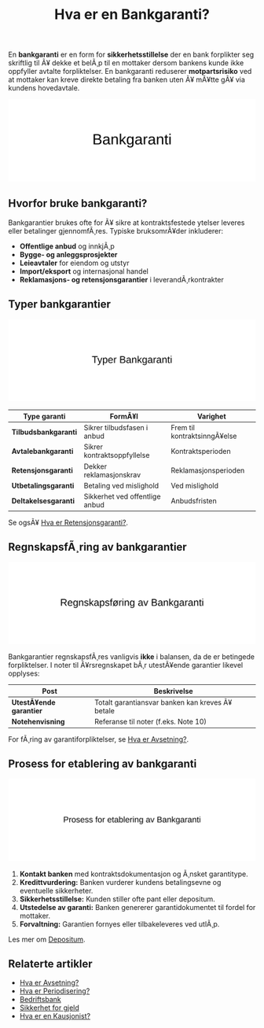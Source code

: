 ﻿---
title: "Hva er en Bankgaranti?"
meta_title: "Hva er en Bankgaranti?"
meta_description: 'En **bankgaranti** er en form for **sikkerhetsstillelse** der en bank forplikter seg skriftlig til Ã¥ dekke et belÃ¸p til en mottaker dersom bankens kunde ikke ...'
slug: bankgaranti
type: blog
layout: pages/single
---

En **bankgaranti** er en form for **sikkerhetsstillelse** der en bank forplikter seg skriftlig til Ã¥ dekke et belÃ¸p til en mottaker dersom bankens kunde ikke oppfyller avtalte forpliktelser. En bankgaranti reduserer **motpartsrisiko** ved at mottaker kan kreve direkte betaling fra banken uten Ã¥ mÃ¥tte gÃ¥ via kundens hovedavtale.

![Illustrasjon av konseptet bankgaranti](bankgaranti-image.svg)

## Hvorfor bruke bankgaranti?

Bankgarantier brukes ofte for Ã¥ sikre at kontraktsfestede ytelser leveres eller betalinger gjennomfÃ¸res. Typiske bruksomrÃ¥der inkluderer:

* **Offentlige anbud** og innkjÃ¸p
* **Bygge- og anleggsprosjekter**
* **Leieavtaler** for eiendom og utstyr
* **Import/eksport** og internasjonal handel
* **Reklamasjons- og retensjonsgarantier** i leverandÃ¸rkontrakter

## Typer bankgarantier

![Typer Bankgaranti](bankgaranti-types.svg)

| Type garanti           | FormÃ¥l                          | Varighet                   |
|-------------------------|---------------------------------|----------------------------|
| **Tilbudsbankgaranti**  | Sikrer tilbudsfasen i anbud     | Frem til kontraktsinngÃ¥else |
| **Avtalebankgaranti**   | Sikrer kontraktsoppfyllelse     | Kontraktsperioden          |
| **Retensjonsgaranti**   | Dekker reklamasjonskrav         | Reklamasjonsperioden       |
| **Utbetalingsgaranti**  | Betaling ved mislighold         | Ved mislighold             |
| **Deltakelsesgaranti**  | Sikkerhet ved offentlige anbud  | Anbudsfristen              |

Se ogsÃ¥ [Hva er Retensjonsgaranti?](/blogs/regnskap/hva-er-retensjonsgaranti "Hva er Retensjonsgaranti? Guide til Retensjonsgarantier i Norge").

## RegnskapsfÃ¸ring av bankgarantier

![RegnskapsfÃ¸ring av bankgaranti](bankgaranti-accounting.svg)

Bankgarantier regnskapsfÃ¸res vanligvis **ikke** i balansen, da de er betingede forpliktelser. I noter til Ã¥rsregnskapet bÃ¸r utestÃ¥ende garantier likevel opplyses:

| Post                    | Beskrivelse                                   |
|-------------------------|-----------------------------------------------|
| **UtestÃ¥ende garantier**| Totalt garantiansvar banken kan kreves Ã¥ betale |
| **Notehenvisning**       | Referanse til noter (f.eks. Note 10)           |

For fÃ¸ring av garantiforpliktelser, se [Hva er Avsetning?](/blogs/regnskap/avsetning "Hva er Avsetning? Ulike typer og regnskapsfÃ¸ring").

## Prosess for etablering av bankgaranti

![Prosess for etablering av bankgaranti](bankgaranti-prosess.svg)

1. **Kontakt banken** med kontraktsdokumentasjon og Ã¸nsket garantitype.
2. **Kredittvurdering:** Banken vurderer kundens betalingsevne og eventuelle sikkerheter.
3. **Sikkerhetsstillelse:** Kunden stiller ofte pant eller depositum.
4. **Utstedelse av garanti:** Banken genererer garantidokumentet til fordel for mottaker.
5. **Forvaltning:** Garantien fornyes eller tilbakeleveres ved utlÃ¸p.

Les mer om [Depositum](/blogs/regnskap/hva-er-depositum "Hva er Depositum? Slik hÃ¥ndteres depositum i regnskap").

## Relaterte artikler

* [Hva er Avsetning?](/blogs/regnskap/avsetning "Hva er Avsetning? Ulike typer og regnskapsfÃ¸ring")
* [Hva er Periodisering?](/blogs/regnskap/hva-er-periodisering "Hva er Periodisering? Prinsipper og Eksempler")
* [Bedriftsbank](/blogs/regnskap/bedriftsbank "Bedriftsbank - Oversikt over banktjenester for bedrifter og regnskapsintegrasjon")
* [Sikkerhet for gjeld](/blogs/regnskap/sikkerhet-gjeld "Sikkerhet for gjeld - pant og garantier")
* [Hva er en Kausjonist?](/blogs/regnskap/kausjonist "Hva er en Kausjonist? Rolle og Ansvar")



